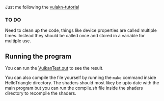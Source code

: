 Just me following the [vulakn-tutorial](https://vulkan-tutorial.com)
### TO DO
Need to clean up the code, things like device properties are called multiple times. Instead they should be called once and stored in a variable for multiple use.

## Running the program
You can run the [VulkanTest.out](https://github.com/Not-MilanGurung/Vulkan_Learning/releases/tag/17-01-2024) to see the result.


You can also compile the file yourself by running the `make` command inside HelloTriangle directory.
The shaders should most likey be upto date with the main program but you can run the compile.sh file inside the shaders
directory to recompile the shaders.
